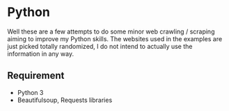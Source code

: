 Python
======
Well these are a few attempts to do some minor web crawling / scraping aiming to improve my Python skills. 
The websites used in the examples are just picked totally randomized, I do not intend to actually use the information in any way.  

## Requirement
* Python 3  
* Beautifulsoup, Requests libraries
